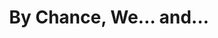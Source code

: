 --- 
title: "By Chance, We... and..."
publishdate: "2019-8-20T16:48:46+02:00"
src: "https://365manga.net/manga/by-chance-we-and"
image: "https://data.365manga.net/images/thumbnails/6463-by-chance-we-and.jpg"
description: "Chance and the last basket of eggs brings two people back together on a rainy night. The past, their days at university and all that made them important to each other is placed before them again. The complex interweaving of past and present is revealed to us as we learn more of their connection the two of them."
---